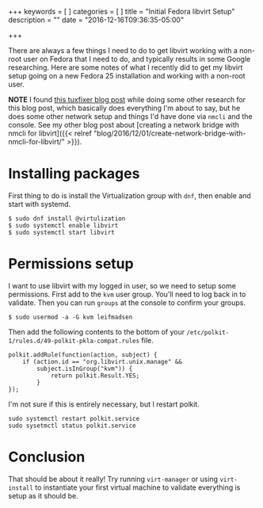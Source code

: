 +++
keywords = [
]
categories = [
]
title = "Initial Fedora libvirt Setup"
description = ""
date = "2016-12-16T09:36:35-05:00"

+++

There are always a few things I need to do to get libvirt working with a
non-root user on Fedora that I need to do, and typically results in some Google
researching. Here are some notes of what I recently did to get my libvirt setup
going on a new Fedora 25 installation and working with a non-root user.

**NOTE** I found [this tuxfixer blog
post](http://www.tuxfixer.com/install-and-configure-kvm-qemu-on-centos-7-rhel-7-bridge-vhost-network-interface/)
while doing some other research for this blog post, which basically does
everything I'm about to say, but he does some other network setup and things
I'd have done via `nmcli` and the console. See my other blog post about
[creating a network bridge with nmcli for libvirt]({{< relref
"blog/2016/12/01/create-network-bridge-with-nmcli-for-libvirt/" >}}).

# Installing packages

First thing to do is install the Virtualization group with `dnf`, then enable
and start with systemd.

    $ sudo dnf install @virtulization
    $ sudo systemctl enable libvirt
    $ sudo systemctl start libvirt

# Permissions setup

I want to use libvirt with my logged in user, so we need to setup some
permissions. First add to the `kvm` user group. You'll need to log back in to
validate. Then you can run `groups` at the console to confirm your groups.

    $ sudo usermod -a -G kvm leifmadsen

Then add the following contents to the bottom of your
`/etc/polkit-1/rules.d/49-polkit-pkla-compat.rules` file.

    polkit.addRule(function(action, subject) {
        if (action.id == "org.libvirt.unix.manage" &&
            subject.isInGroup("kvm")) {
                return polkit.Result.YES;
            }
    });

I'm not sure if this is entirely necessary, but I restart polkit.

    sudo systemctl restart polkit.service
    sudo sysetmctl status polkit.service

# Conclusion

That should be about it really! Try running `virt-manager` or using
`virt-install` to instantiate your first virtual machine to validate everything
is setup as it should be.
